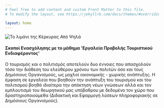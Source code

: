 ```yaml
---
# Feel free to add content and custom Front Matter to this file.
# To modify the layout, see https://jekyllrb.com/docs/themes/#overriding-theme-defaults

layout: home
---
```

![Το λιμάνι της Κέρκυρας Από Ψηλά](/assets/images/corfu-port.jpg.jpg "Corfu Port")

#### **Σκοποί Ενασχόλησης με το μάθημα 'Εργαλεία Προβολής Τουριστικού Ενδιαφέροντος'**

Ο τουρισμός και ο πολιτισμός αποτελούν δυο έννοιες που απασχολούν τόσο την διάθεση του ελεύθερου χρόνου των πολιτών όσο και τους Δημόσιους Οργανισμούς, ως μοχλοί οικονομικής - χωρικής ανάπτυξης. Η έμφαση σε εργαλεία που βοηθούν την ανάπτυξη του τουρισμού και του πολιτισμού βοηθά ιδιαίτερα την απόκτηση νέων γνώσεων αλλά και τον εμπλουτισμό του θεωρητικού μας υπόβαθρου με δεδομένο τον χώρο που δραστηριοποιούμεθα (Διδακτική και Εφαρμογή λύσεων πληροφοριακής σε Δημόσιους Οργανισμούς).
